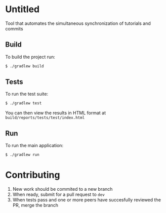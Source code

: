 # Untitled
Tool that automates the simultaneous synchronization of tutorials and commits

## Build
To build the project run:
```sh
$ ./gradlew build
```

## Tests
To run the test suite:
```sh
$ ./gradlew test
```
You can then view the results in HTML format at `build/reports/tests/test/index.html`

## Run
To run the main application:
```sh
$ ./gradlew run
```

# Contributing
1. New work should be commited to a new branch
2. When ready, submit for a pull request to `dev`
3. When tests pass and one or more peers have succesfully reviewed the PR, merge the branch 
